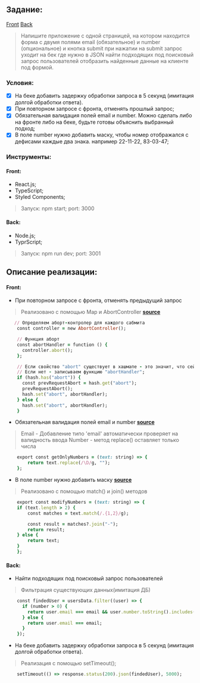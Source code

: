 ## Задание:

[Front](https://github.com/Life1sOk/test-3205-front)
[Back](https://github.com/Life1sOk/test-3205-back)

> Напишите приложение с одной страницей, на котором находится форма с двумя полями
> email (обязательное) и number (опциональное)
> и кнопка submit при нажатии на submit запрос уходит на бек где нужно в JSON найти подходящих под поисковый запрос пользователей отобразить найденные данные на клиенте под формой.

### Условия:

- [x] На беке добавить задержку обработки запроса в 5 секунд (имитация долгой обработки ответа).
- [x] При повторном запросе с фронта, отменять прошлый запрос;
- [x] Обязательная валидация полей email и number. Можно сделать либо на фронте либо на беке, будьте готовы объяснить выбранный подход;
- [x] В поле number нужно добавить маску, чтобы номер отображался с дефисами каждые два знака. например 22-11-22, 83-03-47;

### Инструменты:

#### Front:

- React.js;
- TypeScript;
- Styled Components;

> Запуск: npm start; port: 3000

#### Back:

- Node.js;
- TyprScript;

> Запуск: npm run dev; port: 3001

## Описание реализации:

#### Front:

- При повторном запросе с фронта, отменять предыдущий запрос

> Реализовано с помощью Map и AbortController **[source](./src/app/app.tsx)**

```ruby
   // Определяем аборт-контролер для каждого сабмита
    const controller = new AbortController();

    // Функция аборт
    const abortHandler = function () {
      controller.abort();
    };

    // Если свойство "abort" существует в хашмапе - это значит, что сейчас идет предыдущий запрос на сервер. Достаем сохраненную функцию "abortHandler" (js: 32) и вызываем (js: 33), таким образом она отменяет предыдущий(свой) запрос. И так-как мы будет запускать еще один запрос, нам нужно перезаписать нашу функцию "abortHandler";
    // Если нет - записываем функцию "abortHandler";
    if (hash.has("abort")) {
      const prevRequestAbort = hash.get("abort");
      prevRequestAbort();
      hash.set("abort", abortHandler);
    } else {
      hash.set("abort", abortHandler);
    }
```

- Обязательная валидация полей email и number **[source](./src/helpers/modify-text.ts)**

> Email - Добавление типо 'email' автоматически проверяет на валидность ввода
> Number - метод replace() оставляет только числа

```ruby
    export const getOnlyNumbers = (text: string) => {
        return text.replace(/\D/g, "");
    };

```

- В поле number нужно добавить маску **[source](./src/helpers/modify-text.ts)**

> Реализовано с помощью match() и join() методов

```ruby
    export const modifyNumbers = (text: string) => {
    if (text.length > 2) {
        const matches = text.match(/.{1,2}/g);

        const result = matches?.join("-");
        return result;
    } else {
        return text;
    }
    };
```

#### Back:

- Найти подходящих под поисковый запрос пользователей

> Фильтрация существующих данных(имитация ДБ)

```ruby
    const findedUser = usersData.filter((user) => {
      if (number > 0) {
        return user.email === email && user.number.toString().includes(number.toString());
      } else {
        return user.email === email;
      }
    });
```

- На беке добавить задержку обработки запроса в 5 секунд (имитация долгой обработки ответа).

> Реализация с помощью setTimeout();

```ruby
    setTimeout(() => response.status(200).json(findedUser), 5000);
```
